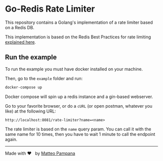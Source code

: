 # Go-Redis Rate Limiter

This repository contains a Golang's implementation of a rate limiter based on a Redis DB.

This implementation is based on the Redis Best Practices for rate limiting [explained here](https://redis.com/redis-best-practices/basic-rate-limiting/#:~:text=This%20service%20states%20that%20it,after%20one%20minute%20as%20well.).

## Run the example

To run the example you must have docker installed on your machine. 

Then, go to the `example` folder and run:
```bash
docker-compose up
```

Docker compose will spin up a redis instance and a gin-based webserver.

Go to your favorite browser, or do a `cURL` (or open postman, whatever you like) at the following URL:
```
http://localhost:8081/rate-limiter?name=<name>
```

The rate limiter is based on the `name` query param. 
You can call it with the same name for 10 times, then you have to wait 1 minute to call the endpoint again.

---
Made with ❤️ &nbsp; by <a href="https://github.com/matteo-pampana"/>Matteo Pampana</a>